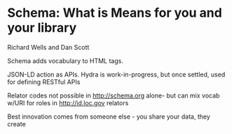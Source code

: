 Schema: What is Means for you and your library
==============================================

Richard Wells and Dan Scott

Schema adds vocabulary to HTML tags.

JSON-LD action as APIs. Hydra is work-in-progress, but once settled, used for defining RESTful APIs

Relator codes not possible in http://schema.org  alone- but can mix vocab w/URI for roles in http://id.loc.gov  relators

Best innovation comes from someone else - you share your data, they create
